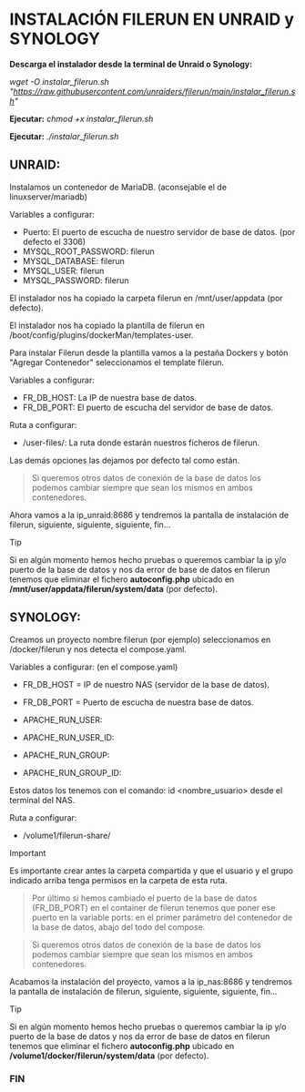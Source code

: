 # INSTALACIÓN FILERUN EN UNRAID y SYNOLOGY

**Descarga el instalador desde la terminal de Unraid o Synology:**

_wget -O instalar_filerun.sh "https://raw.githubusercontent.com/unraiders/filerun/main/instalar_filerun.sh"_

**Ejecutar:** _chmod +x instalar_filerun.sh_

**Ejecutar:** _./instalar_filerun.sh_

## UNRAID:

Instalamos un contenedor de MariaDB. (aconsejable el de linuxserver/mariadb)

Variables a configurar:

  - Puerto: El puerto de escucha de nuestro servidor de base de datos. (por defecto el 3306)
  - MYSQL_ROOT_PASSWORD: filerun
  - MYSQL_DATABASE: filerun
  - MYSQL_USER: filerun
  - MYSQL_PASSWORD: filerun

El instalador nos ha copiado la carpeta filerun en /mnt/user/appdata (por defecto).

El instalador nos ha copiado la plantilla de filerun en /boot/config/plugins/dockerMan/templates-user.

Para instalar Filerun desde la plantilla vamos a la pestaña Dockers y botón "Agregar Contenedor" seleccionamos el template filerun.

Variables a configurar:

  - FR_DB_HOST: La IP de nuestra base de datos.
  - FR_DB_PORT: El puerto de escucha del servidor de base de datos.

Ruta a configurar:

  - /user-files/: La ruta donde estarán nuestros ficheros de filerun.

Las demás opciones las dejamos por defecto tal como están.


> Si queremos otros datos de conexión de la base de datos los podemos cambiar siempre que sean los mismos en ambos contenedores.


Ahora vamos a la ip_unraid:8686 y tendremos la pantalla de instalación de filerun, siguiente, siguiente, siguiente, fin...


> [!TIP]
> Si en algún momento hemos hecho pruebas o queremos cambiar la ip y/o puerto de la base de datos y nos da error de base de datos en filerun tenemos que eliminar el fichero **autoconfig.php** ubicado en **/mnt/user/appdata/filerun/system/data** (por defecto).


## SYNOLOGY:

Creamos un proyecto nombre filerun (por ejemplo) seleccionamos en /docker/filerun y nos detecta el compose.yaml.

Variables a configurar: (en el compose.yaml)

  -  FR_DB_HOST = IP de nuestro NAS (servidor de la base de datos).
  -  FR_DB_PORT = Puerto de escucha de nuestra base de datos.

  - APACHE_RUN_USER: 
  - APACHE_RUN_USER_ID: 
  - APACHE_RUN_GROUP: 
  - APACHE_RUN_GROUP_ID:

  Estos datos los tenemos con el comando: id <nombre_usuario> desde el terminal del NAS.

Ruta a configurar:

  -  /volume1/filerun-share/

  > [!IMPORTANT]
  > Es importante crear antes la carpeta compartida y que el usuario y el grupo indicado arriba tenga permisos en la carpeta de esta ruta.
  
  
  > Por último si hemos cambiado el puerto de la base de datos (FR_DB_PORT) en el container de filerun tenemos que poner ese puerto en la variable ports: en el primer parámetro del contenedor de la base de datos, abajo del todo del compose. 

> Si queremos otros datos de conexión de la base de datos los podemos cambiar siempre que sean los mismos en ambos contenedores.

Acabamos la instalación del proyecto, vamos a la ip_nas:8686 y tendremos la pantalla de instalación de filerun, siguiente, siguiente, siguiente, fin...

> [!TIP]
> Si en algún momento hemos hecho pruebas o queremos cambiar la ip y/o puerto de la base de datos y nos da error de base de datos en filerun tenemos que eliminar el fichero **autoconfig.php** ubicado en **/volume1/docker/filerun/system/data** (por defecto).


### FIN
  

